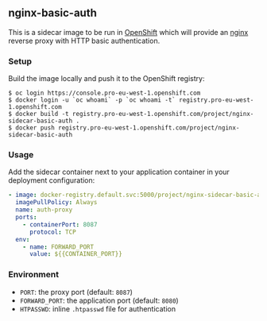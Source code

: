 ## nginx-basic-auth

This is a sidecar image to be run in [OpenShift][openshift] which will provide
an [nginx][nginx] reverse proxy with HTTP basic authentication.

[openshift]: https://openshift.com
[nginx]: https://www.nginx.com

### Setup

Build the image locally and push it to the OpenShift registry:

```
$ oc login https://console.pro-eu-west-1.openshift.com
$ docker login -u `oc whoami` -p `oc whoami -t` registry.pro-eu-west-1.openshift.com
$ docker build -t registry.pro-eu-west-1.openshift.com/project/nginx-sidecar-basic-auth .
$ docker push registry.pro-eu-west-1.openshift.com/project/nginx-sidecar-basic-auth
```

### Usage

Add the sidecar container next to your application container in your deployment
configuration:

```yaml
- image: docker-registry.default.svc:5000/project/nginx-sidecar-basic-auth
  imagePullPolicy: Always
  name: auth-proxy
  ports:
    - containerPort: 8087
      protocol: TCP
  env:
    - name: FORWARD_PORT
      value: ${{CONTAINER_PORT}}
```

### Environment

- `PORT`: the proxy port (default: `8087`)
- `FORWARD_PORT`: the application port (default: `8080`)
- `HTPASSWD`: inline `.htpasswd` file for authentication

